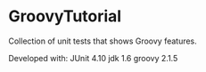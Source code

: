 GroovyTutorial
==============

Collection of unit tests that shows Groovy features.

Developed with:
JUnit 4.10
jdk 1.6
groovy 2.1.5
